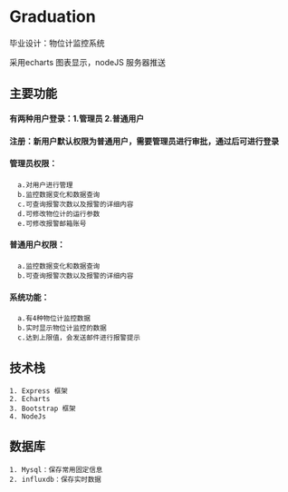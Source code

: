 # Graduation
毕业设计：物位计监控系统

采用echarts 图表显示，nodeJS 服务器推送

## 主要功能
#### 有两种用户登录：1.管理员 2.普通用户
#### 注册：新用户默认权限为普通用户，需要管理员进行审批，通过后可进行登录
#### 管理员权限：
      a.对用户进行管理
      b.监控数据变化和数据查询
      c.可查询报警次数以及报警的详细内容
      d.可修改物位计的运行参数
      e.可修改报警邮箱账号
#### 普通用户权限：
      a.监控数据变化和数据查询
      b.可查询报警次数以及报警的详细内容
#### 系统功能：
      a.有4种物位计监控数据
      b.实时显示物位计监控的数据
      c.达到上限值，会发送邮件进行报警提示

## 技术栈
    1. Express 框架
    2. Echarts 
    3. Bootstrap 框架
    4. NodeJs 

## 数据库
    1. Mysql：保存常用固定信息
    2. influxdb：保存实时数据
